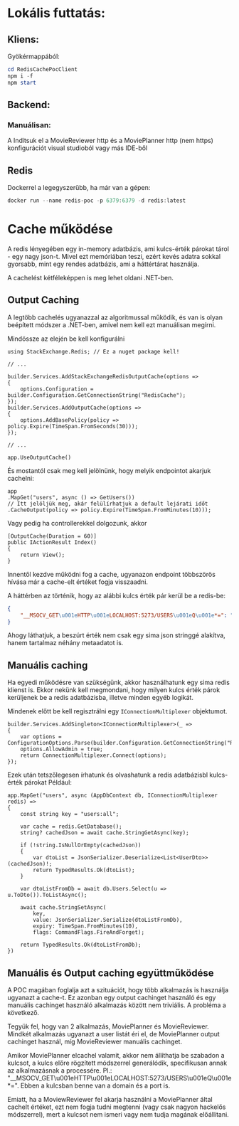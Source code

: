 
# Lokális futtatás:
## Kliens:

Gyökérmappából:
``` powershell
cd RedisCachePocClient
npm i -f
npm start
```

## Backend:
### Manuálisan:
A Indítsuk el a MovieReviewer http és a MoviePlanner http (nem https) konfigurációt visual studioból vagy más IDE-ből

## Redis
Dockerrel a legegyszerűbb, ha már van a gépen:

``` powershell
docker run --name redis-poc -p 6379:6379 -d redis:latest
```

# Cache működése
A redis lényegében egy in-memory adatbázis, ami kulcs-érték párokat tárol - egy nagy json-t. Mivel ezt memóriában teszi, ezért kevés adatra sokkal gyorsabb, mint egy rendes adatbázis, ami a háttértárat használja.

A cachelést kétféleképpen is meg lehet oldani .NET-ben. 

## Output Caching
A legtöbb cachelés ugyanazzal az algoritmussal működik, és van is olyan beépített módszer a .NET-ben, amivel nem kell ezt manuálisan megírni.

Mindössze az elején be kell konfigurálni
``` CSharp
using StackExchange.Redis; // Ez a nuget package kell!

// ...

builder.Services.AddStackExchangeRedisOutputCache(options =>
{
    options.Configuration = builder.Configuration.GetConnectionString("RedisCache");
});
builder.Services.AddOutputCache(options =>
{
    options.AddBasePolicy(policy => policy.Expire(TimeSpan.FromSeconds(30)));
});

// ...

app.UseOutputCache()
```

És mostantól csak meg kell jelölnünk, hogy melyik endpointot akarjuk cachelni:
```CSharp
app
.MapGet("users", async () => GetUsers())
// Itt jelöljük meg, akár felülírhatjuk a default lejárati időt
.CacheOutput(policy => policy.Expire(TimeSpan.FromMinutes(10))); 
```

Vagy pedig ha controllerekkel dolgozunk, akkor 
```CSharp
[OutputCache(Duration = 60)]
public IActionResult Index()
{
    return View();
}
```

Innentől kezdve működni fog a cache, ugyanazon endpoint többszörös hívása már a cache-elt értéket fogja visszaadni. 

A háttérben az történik, hogy az alábbi kulcs érték pár kerül be a redis-be:
```json
{
    "__MSOCV_GET\u001eHTTP\u001eLOCALHOST:5273/USERS\u001eQ\u001e*=": "\u0002��������\b\u0000�\u0001\u0002;\u0001>application/json; charset=utf-8A\u0001:Wed, 30 Jul 2025 11:01:58 GMT�\u0018[{\"id\":\"c779dcd4-1b78-412f-8c21-06e8274e71b5\",\"username\":\"Leda.Deckow\",\"bio\":\"Culpa dolores ipsa. Temporibus ut sed quisquam assumenda sunt iste. Veniam porro quo consequatur corrupti nihil molestias consequatur.\",\"email\":\"Maeve_Purdy38@yahoo.com\"},{\"id\":\"6eadcd33-cac8-405e-a652-178c89c91a0e\",\"username\":\"Jensen.Marks\",\"bio\":\"Dignissimos aliquam vel laudantium omnis magnam maxime. Non cumque ratione inventore eius quibusdam ipsam voluptatem eius odio. Consectetur non corrupti. Eveniet consequuntur provident voluptas molestias. Quod quas qui dolor eum.\",\"email\":\"Stephon.Crooks41@gmail.com\"}]"
}
```
Ahogy láthatjuk, a beszúrt érték nem csak egy sima json stringgé alakítva, hanem tartalmaz néhány metaadatot is.

## Manuális caching
Ha egyedi működésre van szükségünk, akkor használhatunk egy sima redis klienst is. Ekkor nekünk kell megmondani, hogy milyen kulcs érték párok kerüljenek be a redis adatbázisba, illetve minden egyéb logikát. 

Mindenek előtt be kell regisztrálni egy `IConnectionMultiplexer` objektumot.
```CSharp
builder.Services.AddSingleton<IConnectionMultiplexer>(_ =>
{
    var options = ConfigurationOptions.Parse(builder.Configuration.GetConnectionString("RedisCache")!);
    options.AllowAdmin = true;
    return ConnectionMultiplexer.Connect(options);
});
```

Ezek után tetszőlegesen írhatunk és olvashatunk a redis adatbázisbl kulcs-érték párokat
Például:
```CSharp
app.MapGet("users", async (AppDbContext db, IConnectionMultiplexer redis) =>
{
    const string key = "users:all";

    var cache = redis.GetDatabase();
    string? cachedJson = await cache.StringGetAsync(key);

    if (!string.IsNullOrEmpty(cachedJson))
    {
        var dtoList = JsonSerializer.Deserialize<List<UserDto>>(cachedJson)!;
        return TypedResults.Ok(dtoList);
    }

    var dtoListFromDb = await db.Users.Select(u => u.ToDto()).ToListAsync();

    await cache.StringSetAsync(
        key,
        value: JsonSerializer.Serialize(dtoListFromDb),
        expiry: TimeSpan.FromMinutes(10),
        flags: CommandFlags.FireAndForget);

    return TypedResults.Ok(dtoListFromDb);
})
```


## Manuális és Output caching együttműködése
A POC magában foglalja azt a szituációt, hogy több alkalmazás is használja ugyanazt a cache-t. Ez azonban egy output cachinget használó és egy manuális cachinget használó alkalmazás között nem triviális. A probléma a következő.

Tegyük fel, hogy van 2 alkalmazás, MoviePlanner és MovieReviewer. Mindkét alkalmazás ugyanazt a user listát éri el, de MoviePlanner output cachinget használ, míg MovieReviewer manuális cachinget.

Amikor MoviePlanner elcachel valamit, akkor nem állíthatja be szabadon a kulcsot, a kulcs előre rögzített módszerrel generálódik, specifikusan annak az alkalmazásnak a processére. Pl.: "__MSOCV_GET\u001eHTTP\u001eLOCALHOST:5273/USERS\u001eQ\u001e*=". Ebben a kulcsban benne van a domain és a port is.

Emiatt, ha a MoviewReviewer fel akarja használni a MoviePlanner által cachelt értéket, ezt nem fogja tudni megtenni (vagy csak nagyon hackelős módszerrel), mert a kulcsot nem ismeri vagy nem tudja magának előállítani.
